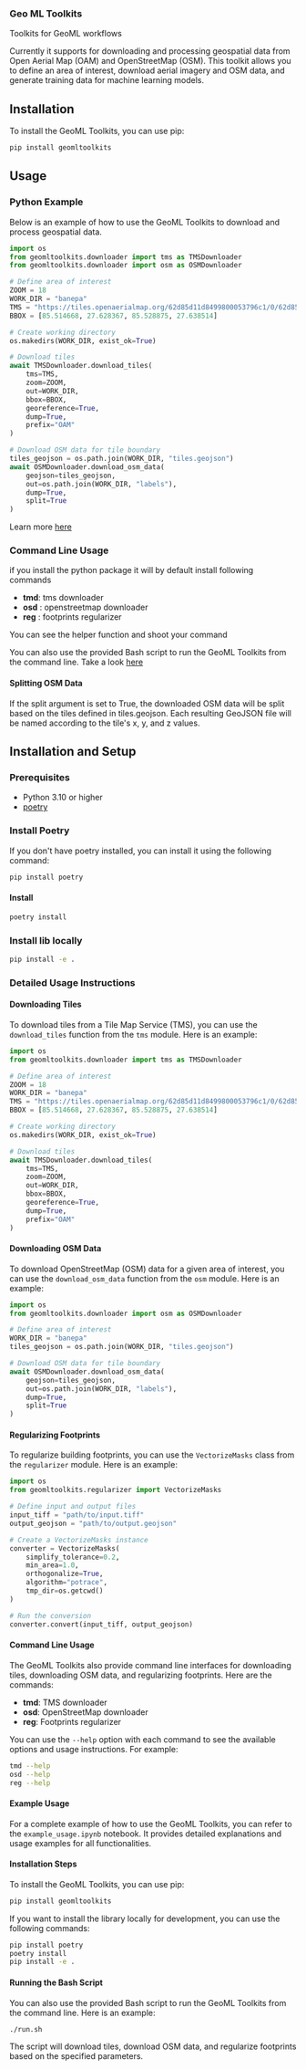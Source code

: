 ### Geo ML Toolkits 

Toolkits for GeoML workflows 

Currently it supports for downloading and processing geospatial data from Open Aerial Map (OAM) and OpenStreetMap (OSM). This toolkit allows you to define an area of interest, download aerial imagery and OSM data, and generate training data for machine learning models.


## Installation

To install the GeoML Toolkits, you can use pip:

```sh
pip install geomltoolkits
```

## Usage
### Python Example 

Below is an example of how to use the GeoML Toolkits to download and process geospatial data.

```python
import os
from geomltoolkits.downloader import tms as TMSDownloader
from geomltoolkits.downloader import osm as OSMDownloader

# Define area of interest
ZOOM = 18
WORK_DIR = "banepa"
TMS = "https://tiles.openaerialmap.org/62d85d11d8499800053796c1/0/62d85d11d8499800053796c2/{z}/{x}/{y}"
BBOX = [85.514668, 27.628367, 85.528875, 27.638514]

# Create working directory
os.makedirs(WORK_DIR, exist_ok=True)

# Download tiles
await TMSDownloader.download_tiles(
    tms=TMS,
    zoom=ZOOM,
    out=WORK_DIR,
    bbox=BBOX,
    georeference=True,
    dump=True,
    prefix="OAM"
)

# Download OSM data for tile boundary
tiles_geojson = os.path.join(WORK_DIR, "tiles.geojson")
await OSMDownloader.download_osm_data(
    geojson=tiles_geojson,
    out=os.path.join(WORK_DIR, "labels"),
    dump=True,
    split=True
)
```
Learn more [here](./example_usage.ipynb) 

### Command Line Usage
if you install the python package it will by default install following  commands 

- **tmd**: tms downloader
- **osd** : openstreetmap downloader
- **reg** : footprints regularizer


You can see the helper function and shoot your command
   
You can also use the provided Bash script to run the GeoML Toolkits from the command line. 
Take a look [here](./run.sh)

#### Splitting OSM Data

If the split argument is set to True, the downloaded OSM data will be split based on the tiles defined in tiles.geojson. Each resulting GeoJSON file will be named according to the tile's x, y, and z values.

## Installation and Setup

### Prerequisites

- Python 3.10 or higher
- [poetry](https://python-poetry.org/) 

### Install Poetry

If you don't have poetry installed, you can install it using the following command:

```bash
pip install poetry
```

#### Install 
```bash
poetry install
```

### Install lib locally 
```bash
pip install -e . 
``` 

### Detailed Usage Instructions

#### Downloading Tiles

To download tiles from a Tile Map Service (TMS), you can use the `download_tiles` function from the `tms` module. Here is an example:

```python
import os
from geomltoolkits.downloader import tms as TMSDownloader

# Define area of interest
ZOOM = 18
WORK_DIR = "banepa"
TMS = "https://tiles.openaerialmap.org/62d85d11d8499800053796c1/0/62d85d11d8499800053796c2/{z}/{x}/{y}"
BBOX = [85.514668, 27.628367, 85.528875, 27.638514]

# Create working directory
os.makedirs(WORK_DIR, exist_ok=True)

# Download tiles
await TMSDownloader.download_tiles(
    tms=TMS,
    zoom=ZOOM,
    out=WORK_DIR,
    bbox=BBOX,
    georeference=True,
    dump=True,
    prefix="OAM"
)
```

#### Downloading OSM Data

To download OpenStreetMap (OSM) data for a given area of interest, you can use the `download_osm_data` function from the `osm` module. Here is an example:

```python
import os
from geomltoolkits.downloader import osm as OSMDownloader

# Define area of interest
WORK_DIR = "banepa"
tiles_geojson = os.path.join(WORK_DIR, "tiles.geojson")

# Download OSM data for tile boundary
await OSMDownloader.download_osm_data(
    geojson=tiles_geojson,
    out=os.path.join(WORK_DIR, "labels"),
    dump=True,
    split=True
)
```

#### Regularizing Footprints

To regularize building footprints, you can use the `VectorizeMasks` class from the `regularizer` module. Here is an example:

```python
import os
from geomltoolkits.regularizer import VectorizeMasks

# Define input and output files
input_tiff = "path/to/input.tiff"
output_geojson = "path/to/output.geojson"

# Create a VectorizeMasks instance
converter = VectorizeMasks(
    simplify_tolerance=0.2,
    min_area=1.0,
    orthogonalize=True,
    algorithm="potrace",
    tmp_dir=os.getcwd()
)

# Run the conversion
converter.convert(input_tiff, output_geojson)
```

#### Command Line Usage

The GeoML Toolkits also provide command line interfaces for downloading tiles, downloading OSM data, and regularizing footprints. Here are the commands:

- **tmd**: TMS downloader
- **osd**: OpenStreetMap downloader
- **reg**: Footprints regularizer

You can use the `--help` option with each command to see the available options and usage instructions. For example:

```sh
tmd --help
osd --help
reg --help
```

#### Example Usage

For a complete example of how to use the GeoML Toolkits, you can refer to the `example_usage.ipynb` notebook. It provides detailed explanations and usage examples for all functionalities.

#### Installation Steps

To install the GeoML Toolkits, you can use pip:

```sh
pip install geomltoolkits
```

If you want to install the library locally for development, you can use the following commands:

```sh
pip install poetry
poetry install
pip install -e .
```

#### Running the Bash Script

You can also use the provided Bash script to run the GeoML Toolkits from the command line. Here is an example:

```sh
./run.sh
```

The script will download tiles, download OSM data, and regularize footprints based on the specified parameters.

